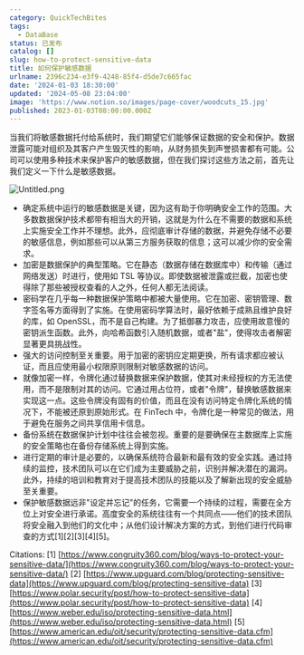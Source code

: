 ```yaml
---
category: QuickTechBites
tags:
  - DataBase
status: 已发布
catalog: []
slug: how-to-protect-sensitive-data
title: 如何保护敏感数据
urlname: 2396c234-e3f9-4248-85f4-d5de7c665fac
date: '2024-01-03 18:30:00'
updated: '2024-05-08 23:04:00'
image: 'https://www.notion.so/images/page-cover/woodcuts_15.jpg'
published: 2023-01-03T08:00:00.000Z
---
```


当我们将敏感数据托付给系统时，我们期望它们能够保证数据的安全和保护。数据泄露可能对组织及其客户产生毁灭性的影响，从财务损失到声誉损害都有可能。公司可以使用多种技术来保护客户的敏感数据，但在我们探讨这些方法之前，首先让我们定义一下什么是敏感数据。


![Untitled.png](https://prod-files-secure.s3.us-west-2.amazonaws.com/5d24fe63-e567-4804-86f9-9fdc62e13082/aa7e6578-50d6-4f37-a4e4-28071bd0fba3/Untitled.png?X-Amz-Algorithm=AWS4-HMAC-SHA256&X-Amz-Content-Sha256=UNSIGNED-PAYLOAD&X-Amz-Credential=ASIAZI2LB466VBLNZZWP%2F20250304%2Fus-west-2%2Fs3%2Faws4_request&X-Amz-Date=20250304T053857Z&X-Amz-Expires=3600&X-Amz-Security-Token=IQoJb3JpZ2luX2VjEK7%2F%2F%2F%2F%2F%2F%2F%2F%2F%2FwEaCXVzLXdlc3QtMiJHMEUCIQDsgR5sA2R8QO%2BKORE4arvPiGuRWbWCDel9KHU7JCgGrgIgU8mXjnPdmFZPL8wqTLA7HFlnU1uQZXDMuye8EYRme6YqiAQI5v%2F%2F%2F%2F%2F%2F%2F%2F%2F%2FARAAGgw2Mzc0MjMxODM4MDUiDLcjh%2BKSoeRmslXFpCrcA0%2BEeB3sNsQPZj%2BT32q%2B7428j%2BFilOdXozuUZRYvCoVVXeH7rew61ly55OKqm9PeZDMpmBApsnCjoxssQ4qpGYtbwbHv%2BwoYn4UA7w8n4cEoD9fYDjSsx5m6GbMfeDqEDbfETdsOBIanGQaVQ1gS2Rj8FQqU%2FW%2FbT9ffpfD46%2FvEbWwaR2JacYT77lhCo7SNsVjziICRZ4PXZGoqi5YaJ%2BnQpkX2UE4FjbFWM23lhA05EObvJ43NJk4KZyyozen9DiHar%2BjsXuS8fJnOzSOjAYTMC4ku%2FEn0weunIowi%2B962HaTm%2BMjrAzOIr1Cb2eJMpeM%2FTRuX9x6Ft8hoAE7c%2F9lfO%2FUVdbw9n47pxYclWLDZXOOiZPLPMw1PdGJPZkfdun7Eh4FVti6nIrQ%2BOywXXmFtpDeyzbbj3ghGN4YU1RZXajF19qwCHz%2B2Nya%2FFwv1p7Lt3vXqJWUoRauXiGLmuuycWmff9PGRBGCOlj853dYy%2BoZ%2FQ5Z1YtVJER32NttT9NyAT6olW6wy3%2FHLzuKZ9G0xd9zTLmJSGj50W%2BSpFaYWtxS6J8t0twRVBRRntMG4IzKDy4Waxut4pqMlkPSsY8JbG7MUK9ZMtL3cqrWUIu0P82a319TDx3N%2FGF6kMI6cmr4GOqUBCr9Pexn%2FSCyWNREgV1%2BTJgNDdDJ3mO%2Bliuyuj%2BN1ybFhNVee2kphcVS9iLF5mr%2FjCnxriMhS26KH7Ljutis%2Fj2o0nChPpikgHxv5K8g8NCSs9CapTwd09uDwCUmoijOiHBda3jlGA9%2BlXiS%2FAKOFmWJvzQ0hKhkNTjidsIyFyzXAB7fBXaMXo2JseHsW%2Bt1OVGuniwxfM02mehjlNpmYMO7DplvZ&X-Amz-Signature=1e7d1c863ac24ee077ff7cf528dc40c39e53e2d3b170b80c0888ced2900fcf89&X-Amz-SignedHeaders=host&x-id=GetObject)

- 确定系统中运行的敏感数据是关键，因为这有助于你明确安全工作的范围。大多数数据保护技术都带有相当大的开销，这就是为什么在不需要的数据和系统上实施安全工作并不理想。此外，应彻底审计存储的数据，并避免存储不必要的敏感信息，例如那些可以从第三方服务获取的信息；这可以减少你的安全需求。
- 加密是数据保护的典型策略。它在静态（数据存储在数据库中）和传输（通过网络发送）时进行，使用如 TSL 等协议。即使数据被泄露或拦截，加密也使得除了那些被授权查看的人之外，任何人都无法阅读。
- 密码学在几乎每一种数据保护策略中都被大量使用。它在加密、密钥管理、数字签名等方面得到了实施。在使用密码学算法时，最好依赖于成熟且维护良好的库，如 OpenSSL，而不是自己构建。为了抵御暴力攻击，应使用故意慢的密钥派生函数。此外，向哈希函数引入随机数据，或者"盐"，使得攻击者解密显著更具挑战性。
- 强大的访问控制至关重要。用于加密的密钥应定期更换，所有请求都应被认证，而且应使用最小权限原则限制对敏感数据的访问。
- 就像加密一样，令牌化通过替换数据来保护数据，使其对未经授权的方无法使用，而不是限制对其的访问。它通过用占位符，或者"令牌"，替换敏感数据来实现这一点。这些令牌没有固有的价值，而且在没有访问特定令牌化系统的情况下，不能被还原到原始形式。在 FinTech 中，令牌化是一种常见的做法，用于避免在服务之间共享信用卡信息。
- 备份系统在数据保护计划中往往会被忽视。重要的是要确保在主数据库上实施的安全策略也在备份存储系统上得到实施。
- 进行定期的审计是必要的，以确保系统符合最新和最有效的安全实践。通过持续的监控，技术团队可以在它们成为主要威胁之前，识别并解决潜在的漏洞。此外，持续的培训和教育对于提高技术团队的技能以及了解新出现的安全威胁至关重要。
- 保护敏感数据远非"设定并忘记"的任务，它需要一个持续的过程，需要在全方位上对安全进行承诺。高度安全的系统往往有一个共同点——他们的技术团队将安全融入到他们的文化中；从他们设计解决方案的方式，到他们进行代码审查的方式[1][2][3][4][5]。

Citations:
[1] [https://www.congruity360.com/blog/ways-to-protect-your-sensitive-data/](https://www.congruity360.com/blog/ways-to-protect-your-sensitive-data/)
[2] [https://www.upguard.com/blog/protecting-sensitive-data](https://www.upguard.com/blog/protecting-sensitive-data)
[3] [https://www.polar.security/post/how-to-protect-sensitive-data](https://www.polar.security/post/how-to-protect-sensitive-data)
[4] [https://www.weber.edu/iso/protecting-sensitive-data.html](https://www.weber.edu/iso/protecting-sensitive-data.html)
[5] [https://www.american.edu/oit/security/protecting-sensitive-data.cfm](https://www.american.edu/oit/security/protecting-sensitive-data.cfm)

